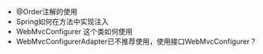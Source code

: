 - @Order注解的使用
- Spring如何在方法中实现注入
- WebMvcConfigurer  这个类如何使用
- WebMvcConfigurerAdapter已不推荐使用，使用接口WebMvcConfigurer？